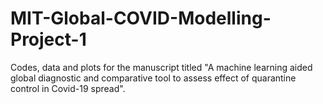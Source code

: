 # MIT-Global-COVID-Modelling-Project-1

Codes, data and plots for the manuscript titled "A machine learning aided global diagnostic and comparative tool to assess effect of quarantine control in Covid-19 spread".
